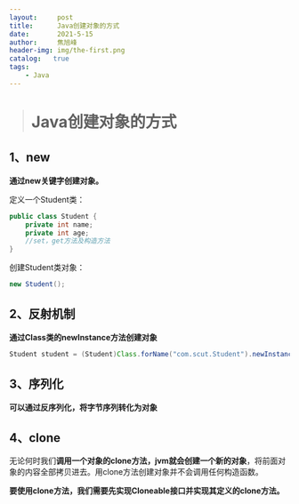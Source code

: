 ```yaml
---
layout:     post
title:      Java创建对象的方式
date:       2021-5-15
author:     焦旭峰
header-img: img/the-first.png
catalog:   true
tags:
    - Java
---
```




> # Java创建对象的方式

## 1、new

**通过new关键字创建对象。**

定义一个Student类：

```java
public class Student {
    private int name;
    private int age;
    //set，get方法及构造方法
}

```

创建Student类对象：

```java
new Student();
```

## 2、反射机制

**通过Class类的newInstance方法创建对象**

```java
Student student = (Student)Class.forName("com.scut.Student").newInstance();
```

## 3、序列化

**可以通过反序列化，将字节序列转化为对象**

## 4、clone

无论何时我们**调用一个对象的clone方法，jvm就会创建一个新的对象**，将前面对象的内容全部拷贝进去。用clone方法创建对象并不会调用任何构造函数。

**要使用clone方法，我们需要先实现Cloneable接口并实现其定义的clone方法。**

